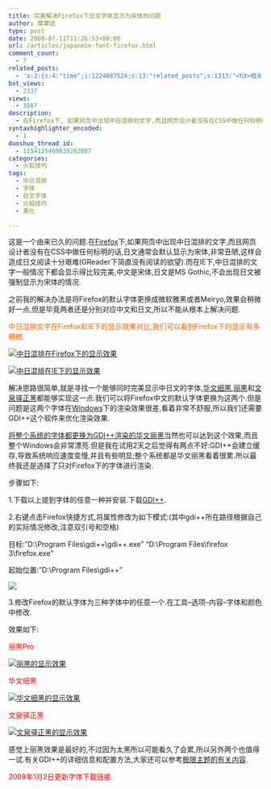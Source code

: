 ```yaml
---
title: 完美解决Firefox下日文字体显示为宋体的问题
author: 摩摩诘
type: post
date: 2008-07-11T11:26:53+00:00
url: /articles/japanese-font-firefox.html
comment_count:
  - 7
related_posts:
  - 'a:2:{s:4:"time";i:1224887524;s:13:"related_posts";s:1313:"<h3>相关日志</h3><ul class="related_post"><li><a href="http://www.digglife.cn/articles/vista-theme-visual-style-download.html" title="7个漂亮的Vista主题(视觉样式)下载">7个漂亮的Vista主题(视觉样式)下载</a></li><li><a href="http://www.digglife.cn/articles/wallpaper-windows7.html" title="9枚Windows 7高清壁纸">9枚Windows 7高清壁纸</a></li><li><a href="http://www.digglife.cn/articles/firefox-addons-weekly-issue3.html" title="一周Firefox扩展推荐-第三辑">一周Firefox扩展推荐-第三辑</a></li><li><a href="http://www.digglife.cn/articles/ubuntu-windows-xp-vista-firefox-profile.html" title="Ubuntu,Windows Vista和XP共享Firefox配置文件">Ubuntu,Windows Vista和XP共享Firefox配置文件</a></li><li><a href="http://www.digglife.cn/articles/add-compiz-fusion-stackswitch.html" title="Compiz Fusion新特效Stackswitch">Compiz Fusion新特效Stackswitch</a></li><li><a href="http://www.digglife.cn/articles/firefox3-themes-download-windows-mac.html" title="Windows XP,Vista和Mac版Firefox 3主题下载">Windows XP,Vista和Mac版Firefox 3主题下载</a></li><li><a href="http://www.digglife.cn/articles/cario-winows-shell-revolution.html" title="Cario:Windows桌面体验的革命,媲美Mac OS">Cario:Windows桌面体验的革命,媲美Mac OS</a></li></ul>";}'
bot_views:
  - 2337
views:
  - 3567
description:
  - 在Firefox下, 如果网页中出现中日混排的文字,而且网页设计者没有在CSS中做任何标明的话,日文通常会默认显示为宋体,这样会造成日文阅读十分艰难 (GReader下简直没有阅读的欲望).而在IE下,中日混排的文字一般情况下都会显示得比较完美,中文是宋体,日文是MS Gothic,不会出现日文被强制显示为宋体的情况.
syntaxhighlighter_encoded:
  - 1
duoshuo_thread_id:
  - 1154125469839262087
categories:
  - 火狐技巧
tags:
  - 中日混排
  - 字体
  - 日文字体
  - 火狐技巧
  - 美化

---
```

这是一个由来已久的问题.在<a title="火狐技巧" href="https://www.digglife.net/articles/category/firefox" target="_blank">Firefox</a>下,如果网页中出现中日混排的文字,而且网页设计者没有在CSS中做任何标明的话,日文通常会默认显示为宋体,非常丑陋,这样会造成日文阅读十分艰难(GReader下简直没有阅读的欲望).而在IE下,中日混排的文字一般情况下都会显示得比较完美,中文是宋体,日文是MS Gothic,不会出现日文被强制显示为宋体的情况.

<!--more-->

之前我的解决办法是将Firefox的默认字体更换成微软雅黑或者Meiryo,效果会稍微好一点,但是毕竟两者还是分别对应中文和日文,所以不能从根本上解决问题.

<span style="color: #ff6600;">中日混排文字在Firefox和IE下的显示效果对比,我们可以看到Firefox下的显示有多糟糕.</span>
  
[![中日混排在Firefox下的显示效果][1]][2]
  
[![中日混排在IE下的显示效果][3]][4]
  
解决思路很简单,就是寻找一个能够同时完美显示中日文的字体,<a title="华文细黑下载" href="http://www.rayfile.com/en/files/fb94ea3a-4f35-11dd-8ebd-001143e7b41c/" target="_blank">华文细黑</a>,<a title="丽黑Pro下载" href="http://www.rayfile.com/files/fb9674fd-4f35-11dd-a179-001143e7b41c/" target="_blank">丽黑</a>和<a title="文泉驿正黑下载" href="http://www.rayfile.com/files/fb97e973-4f35-11dd-8418-001143e7b41c/" target="_blank">文泉驿正黑</a>都能够实现这一点.我们可以将Firefox中文的默认字体更换为这两个.但是问题是这两个字体在<a title="Windows技巧" href="https://www.digglife.net/articles/category/windows-tricks" target="_blank">Windows</a>下的渲染效果很差,看着非常不舒服,所以我们还需要GDI++这个软件来优化渲染效果.

<a title="三种常见文字渲染方式比较" href="http://fisio.cn/compare-of-text-rendering.html" target="_blank">将整个系统的字体都更换为GDI++渲染的华文丽黑</a>当然也可以达到这个效果,而且整个Windows会非常漂亮.但是我在试用2天之后觉得有两点不好:GDI++会建立缓存,导致系统响应速度变慢,并且有些明显;整个系统都是华文丽黑看着很累.所以最终我还是选择了只对Firefox下的字体进行渲染.

步骤如下:

1.下载以上提到字体的任意一种并安装.下载<a title="gdi++下载" href="http://5rphea.bay.livefilestore.com/y1pDnB4SISnhhPHTDHJKW44jTl7M4p9D7koPqa3Gtffg23NlCM8jpt6ksnhfAcAI2EBnryZ0PtrPM4thd9wvtpC6SvkwpHQZvGS/gdi%2B%2B.zip" target="_blank">GDI++</a>.

2.右键点击Firefox快捷方式,将属性修改为如下模式:(其中gdi++所在路径根据自己的实际情况修改,注意双引号和空格)

目标:&#8221;D:\Program Files\gdi++\gdi++.exe&#8221; &#8220;D:\Program Files\firefox 3\firefox.exe&#8221;

起始位置:&#8221;D:\Program Files\gdi++&#8221;

[![][5]][6]

3.修改Firefox的默认字体为三种字体中的任意一个.在工具&#8211;选项&#8211;内容&#8211;字体和颜色中修改.

效果如下:
  
<span style="color: #ff0000;">丽黑Pro</span>
  
[![丽黑的显示效果][7]][8]
  
<span style="color: #ff0000;">华文细黑</span>
  
[![华文细黑的显示效果][9]][10]

<span style="color: #ff0000;">文泉驿正黑</span>

[![文泉驿正黑的显示效果][11]][12]

感觉上丽黑效果是最好的,不过因为太黑所以可能看久了会累,所以另外两个也值得一试.有关GDI++的详细信息和配置方法,大家还可以参考<a title="freetype版gdi++设置文件详解及问题解答" href="http://bbs.themex.net/showthread.php?t=16821991" target="_blank">极限主题的有关内容</a>.

<span style="color: #ff0000;">2009年1月2日更新字体下载链接.</span>

 [1]: http://digglife.qiniudn.com/wp-content/uploads/archive/jfont-ff.jpg
 [2]: http://picasaweb.google.com/digglifeshow/oCzYfC/photo#5221428927879359490
 [3]: http://digglife.qiniudn.com/wp-content/uploads/archive/jfont-ie.jpg
 [4]: http://picasaweb.google.com/digglifeshow/oCzYfC/photo#5221428929347822002
 [5]: http://digglife.qiniudn.com/wp-content/uploads/archive/firefox-gdi%2B%2B.png
 [6]: http://picasaweb.google.com/digglifeshow/oCzYfC/photo#5221714050451851490
 [7]: http://digglife.qiniudn.com/wp-content/uploads/archive/lihei.png
 [8]: http://picasaweb.google.com/digglifeshow/oCzYfC/photo#5221704418296133026
 [9]: http://digglife.qiniudn.com/wp-content/uploads/archive/wenquanyi.png
 [10]: http://picasaweb.google.com/digglifeshow/oCzYfC/photo#5221704419846810834
 [11]: http://digglife.qiniudn.com/wp-content/uploads/archive/zhenghei.png
 [12]: http://picasaweb.google.com/digglifeshow/oCzYfC/photo#5221704423913468114